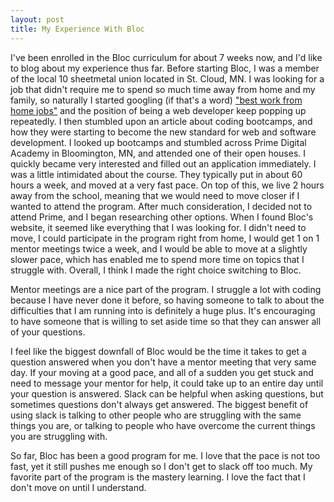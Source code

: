 ```yaml
---
layout: post
title: My Experience With Bloc
---
```

I've been enrolled in the Bloc curriculum for about 7 weeks now, and I'd like to blog about my experience thus far. Before starting Bloc, I was a member of the local 10 sheetmetal union located in St. Cloud, MN. I was looking for a job that didn't require me to spend so much time away from home and my family, so naturally I started googling (if that's a word) ["best work from home jobs"](https://www.google.com/#q=best+work+from+home+jobs) and the position of being a web developer keep popping up repeatedly. I then stumbled upon an article about coding bootcamps, and how they were starting to become the new standard for web and software development. I looked up bootcamps and stumbled across Prime Digital Academy in Bloomington, MN, and attended one of their open houses. I quickly became very interested and filled out an application immediately. I was a little intimidated about the course. They typically put in about 60 hours a week, and moved at a very fast pace. On top of this, we live 2 hours away from the school, meaning that we would need to move closer if I wanted to attend the program. After much consideration, I decided not to attend Prime, and I began researching other options. When I found Bloc's website, it seemed like everything that I was looking for. I didn't need to move, I could participate in the program right from home, I would get 1 on 1 mentor meetings twice a week, and I would be able to move at a slightly slower pace, which has enabled me to spend more time on topics that I struggle with. Overall, I think I made the right choice switching to Bloc.

Mentor meetings are a nice part of the program. I struggle a lot with coding because I have never done it before, so having someone to talk to about the difficulties that I am running into is definitely a huge plus. It's encouraging to have someone that is willing to set aside time so that they can answer all of your questions.

I feel like the biggest downfall of Bloc would be the time it takes to get a question answered when you don't have a mentor meeting that very same day. If your moving at a good pace, and all of a sudden you get stuck and need to message your mentor for help, it could take up to an entire day until your question is answered. Slack can be helpful when asking questions, but sometimes questions don't always get answered. The biggest benefit of using slack is talking to other people who are struggling with the same things you are, or talking to people who have overcome the current things you are struggling with.

So far, Bloc has been a good program for me. I love that the pace is not too fast, yet it still pushes me enough so I don't get to slack off too much. My favorite part of the program is the mastery learning. I love the fact that I don't move on until I understand.
